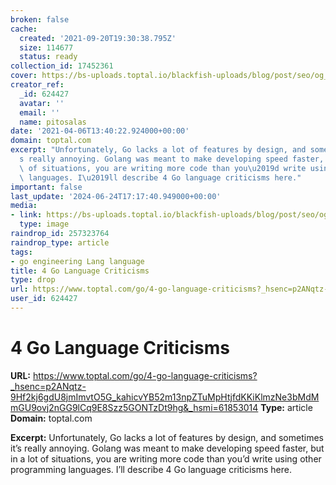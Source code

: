 ```yaml
---
broken: false
cache:
  created: '2021-09-20T19:30:38.795Z'
  size: 114677
  status: ready
collection_id: 17452361
cover: https://bs-uploads.toptal.io/blackfish-uploads/blog/post/seo/og_image_file/og_image/14521/4-go-language-criticisms-7b261af3bba0291264a09afadc088348.png
creator_ref:
  _id: 624427
  avatar: ''
  email: ''
  name: pitosalas
date: '2021-04-06T13:40:22.924000+00:00'
domain: toptal.com
excerpt: "Unfortunately, Go lacks a lot of features by design, and sometimes it\u2019\
  s really annoying. Golang was meant to make developing speed faster, but in a lot\
  \ of situations, you are writing more code than you\u2019d write using other programming\
  \ languages. I\u2019ll describe 4 Go language criticisms here."
important: false
last_update: '2024-06-24T17:17:40.949000+00:00'
media:
- link: https://bs-uploads.toptal.io/blackfish-uploads/blog/post/seo/og_image_file/og_image/14521/4-go-language-criticisms-7b261af3bba0291264a09afadc088348.png
  type: image
raindrop_id: 257323764
raindrop_type: article
tags:
- go engineering Lang language
title: 4 Go Language Criticisms
type: drop
url: https://www.toptal.com/go/4-go-language-criticisms?_hsenc=p2ANqtz-9Hf2kj6gdU8jmImvtO5G_kahicvYB52m13npZTuMpHtjfdKKiKlmzNe3bMdMmGU9ovj2nGG9lCq9E8Szz5GONTzDt9hg&_hsmi=61853014
user_id: 624427
---
```


# 4 Go Language Criticisms

**URL:** https://www.toptal.com/go/4-go-language-criticisms?_hsenc=p2ANqtz-9Hf2kj6gdU8jmImvtO5G_kahicvYB52m13npZTuMpHtjfdKKiKlmzNe3bMdMmGU9ovj2nGG9lCq9E8Szz5GONTzDt9hg&_hsmi=61853014
**Type:** article
**Domain:** toptal.com

**Excerpt:** Unfortunately, Go lacks a lot of features by design, and sometimes it’s really annoying. Golang was meant to make developing speed faster, but in a lot of situations, you are writing more code than you’d write using other programming languages. I’ll describe 4 Go language criticisms here.
